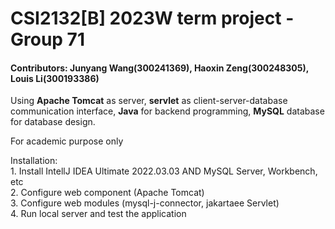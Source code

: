 # CSI2132[B] 2023W term project - Group 71

#### Contributors: Junyang Wang(300241369), Haoxin Zeng(300248305), Louis Li(300193386)

Using **Apache Tomcat** as server, **servlet** as client-server-database communication interface, **Java** for backend programming, **MySQL** database for database design.

For academic purpose only

Installation:<br>
    1. Install IntellJ IDEA Ultimate 2022.03.03 AND MySQL Server, Workbench, etc<br>
    2. Configure web component (Apache Tomcat)<br>
    3. Configure web modules (mysql-j-connector, jakartaee Servlet)<br>
    4. Run local server and test the application<br>
